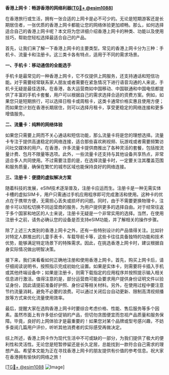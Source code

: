**香港上网卡：畅游香港的网络利器[[TG💪+ @esim1088](https://t.me/s/esim1088)]**

在香港旅行或生活，拥有一张合适的上网卡是必不可少的。无论是短期游客还是长期居住者，一张优质的香港上网卡都能让您的网络体验更加顺畅。那么，如何选择适合自己的香港上网卡呢？本文将为您详细介绍香港上网卡的种类、功能以及使用技巧，帮助您轻松选择最适合自己的产品。

首先，让我们来了解一下香港上网卡的主要类型。常见的香港上网卡分为三种：手机卡、流量卡和注册卡。这三类卡各有特点，适用于不同的需求场景。

**一、手机卡：移动通信的全能选手**

手机卡是最常见的一种香港上网卡，它不仅提供上网服务，还支持通话和短信功能。对于需要经常联系家人朋友或者需要在紧急情况下进行语音沟通的人来说，手机卡无疑是最佳选择。在香港，各大运营商如中国移动、中国联通和中国电信都提供了丰富的手机卡套餐，用户可以根据自己的需求选择合适的资费方案。例如，如果您只是短期旅行，可以选择日租卡或周租卡，这类卡通常价格实惠且使用方便；而如果您计划在香港长期居住，则可以选择月租卡，享受更稳定的网络连接和更多增值服务。

**二、流量卡：纯粹的网络体验**

如果您只需要上网而不关心通话和短信功能，那么流量卡将是您的理想选择。流量卡专注于提供高速稳定的网络连接，适合那些喜欢刷视频、玩游戏或者需要频繁访问社交媒体的用户。在香港，许多流量卡提供商推出了各种灵活的套餐，包括按流量计费、包月不限量等选项。此外，一些流量卡还支持与其他设备共享热点，非常适合多人共同使用。不过需要注意的是，在选择流量卡时，一定要关注其覆盖范围和服务质量，确保在繁忙的城市区域也能保持良好的网络连接。

**三、注册卡：便捷的虚拟解决方案**

随着科技的发展，eSIM技术逐渐普及，注册卡应运而生。注册卡是一种无需实体卡槽的虚拟SIM卡，用户只需通过手机应用程序即可完成激活和使用。这种卡的优点在于携带方便，无需担心丢失或损坏的问题。同时，由于不需要更换物理卡，注册卡可以轻松切换不同运营商的服务，为用户提供更多的选择自由。对于经常往返于多个国家和地区的人士来说，注册卡无疑是一个非常实用的选择。当然，在使用注册卡之前，请务必确认您的设备是否支持eSIM功能，并了解相关的操作步骤。

除了上述三大类别的香港上网卡之外，还有一些特别设计的产品值得关注。比如针对特定人群推出的儿童手表卡、车载导航卡等，这些卡往往具备独特的功能和技术优势，能够满足特定场景下的特殊需求。因此，在挑选香港上网卡时，建议根据自身实际情况做出明智决策。

接下来，我们来看看如何正确地注册和使用香港上网卡。首先，购买上网卡后，请仔细阅读说明书，按照指示完成初始化设置。如果是实体卡，则需要将卡插入手机或其他终端设备中；如果是注册卡，则需下载指定的应用程序并按照提示输入相关信息进行激活。值得注意的是，部分运营商可能会要求用户提供身份证明文件以验证身份，因此请提前准备好护照、身份证等相关材料。另外，在使用过程中要注意节约流量消耗，避免不必要的浪费。可以通过关闭后台自动更新、限制高清视频播放等方式来优化流量使用效率。

最后，提醒大家在选购香港上网卡时要综合考虑价格、性能、售后服务等多个因素。虽然市面上有许多低价促销的产品，但切勿贪图便宜而忽视产品质量和服务保障。毕竟，良好的上网体验才是最重要的！如果您对某个品牌或型号感兴趣，不妨多查阅几篇用户评价，听听其他消费者的实际感受再做决定。

综上所述，香港上网卡作为现代生活中不可或缺的一部分，为我们提供了极大的便利性和灵活性。无论您是短暂停留还是长久定居，总能找到一款符合自己需求的理想产品。希望本文能为正在寻找香港上网卡的朋友提供有价值的参考信息。祝大家在香港拥有愉快的网络之旅！

[[TG💪+ @esim1088](https://t.me/s/esim1088) ![Image](https://i.postimg.cc/4NQfJmqS/Snipaste-2025-05-13-00-14-12.png)]